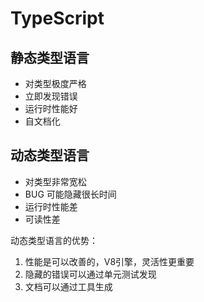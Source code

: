 # TypeScript 

## 静态类型语言

- 对类型极度严格
- 立即发现错误
- 运行时性能好
- 自文档化

## 动态类型语言

- 对类型非常宽松
- BUG 可能隐藏很长时间
- 运行时性能差
- 可读性差

动态类型语言的优势：

1. 性能是可以改善的，V8引擎，灵活性更重要
2. 隐藏的错误可以通过单元测试发现
3. 文档可以通过工具生成